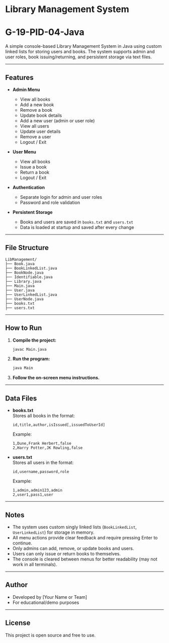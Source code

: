 # Library Management System

# G-19-PID-04-Java

A simple console-based Library Management System in Java using custom linked lists for storing users and books. The system supports admin and user roles, book issuing/returning, and persistent storage via text files.

---

## Features

- **Admin Menu**

  - View all books
  - Add a new book
  - Remove a book
  - Update book details
  - Add a new user (admin or user role)
  - View all users
  - Update user details
  - Remove a user
  - Logout / Exit

- **User Menu**

  - View all books
  - Issue a book
  - Return a book
  - Logout / Exit

- **Authentication**

  - Separate login for admin and user roles
  - Password and role validation

- **Persistent Storage**
  - Books and users are saved in `books.txt` and `users.txt`
  - Data is loaded at startup and saved after every change

---

## File Structure

```
LibManagement/
├── Book.java
├── BookLinkedList.java
├── BookNode.java
├── Identifiable.java
├── Library.java
├── Main.java
├── User.java
├── UserLinkedList.java
├── UserNode.java
├── books.txt
├── users.txt
```

---

## How to Run

1. **Compile the project:**

   ```sh
   javac Main.java
   ```

2. **Run the program:**

   ```sh
   java Main
   ```

3. **Follow the on-screen menu instructions.**

---

## Data Files

- **books.txt**  
  Stores all books in the format:

  ```
  id,title,author,isIssued[,issuedToUserId]
  ```

  Example:

  ```
  1,Dune,Frank Herbert,false
  2,Harry Potter,JK Rowling,false
  ```

- **users.txt**  
  Stores all users in the format:
  ```
  id,username,password,role
  ```
  Example:
  ```
  1,admin,admin123,admin
  2,user1,pass1,user
  ```

---

## Notes

- The system uses custom singly linked lists (`BookLinkedList`, `UserLinkedList`) for storage in memory.
- All menu actions provide clear feedback and require pressing Enter to continue.
- Only admins can add, remove, or update books and users.
- Users can only issue or return books to themselves.
- The console is cleared between menus for better readability (may not work in all terminals).

---

## Author

- Developed by [Your Name or Team]
- For educational/demo purposes

---

## License

This project is open source and free to use.
